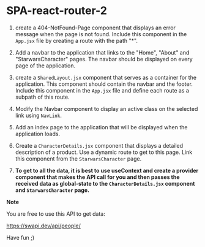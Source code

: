 # SPA-react-router-2

1. create a 404-NotFound-Page component that displays an error message when the page is not found. Include this component in the `App.jsx` file by creating a route with the path "\*".

2. Add a navbar to the application that links to the "Home", "About" and "StarwarsCharacter" pages. The navbar should be displayed on every page of the application.

3. create a `SharedLayout.jsx` component that serves as a container for the application. This component should contain the navbar and the footer. Include this component in the `App.jsx` file and define each route as a subpath of this route.

4. Modify the Navbar component to display an active class on the selected link using `NavLink`.

5. Add an index page to the application that will be displayed when the application loads.

6. Create a `CharacterDetails.jsx` component that displays a detailed description of a product. Use a dynamic route to get to this page. Link this component from the `StarwarsCharacter` page.
7. **To get to all the data, it is best to use useContext and create a provider component that makes the API call for you and then passes the received data as global-state to the `CharacterDetails.jsx` component and `StarwarsCharacter` page.**

**Note**

You are free to use this API to get data:

https://swapi.dev/api/people/

Have fun ;)
